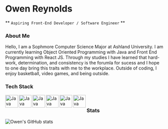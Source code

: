 # Owen Reynolds 

** `Aspiring Front-End Developer / Software Engineer` **

### About Me

Hello, I am a Sophmore Computer Science Major at Ashland University. I am currently learning
Object Oriented Programming with Java and Front End Programming with React JS. Through my studies
I have learned that hard-work, determination, and consistency is the forumla for sucess and I 
hope to one day bring this traits with me to the workplace. Outside of coding, I enjoy basketball,
video games, and being outside.

### Tech Stack

<img align="left" alt="Java" width="40px" styles="padding-right:10px;" src="https://cdn.jsdelivr.net/gh/devicons/devicon@latest/icons/html5/html5-original.svg" />

<img align="left" alt="Java" width="40px" styles="padding-right:10px;" src="https://cdn.jsdelivr.net/gh/devicons/devicon@latest/icons/css3/css3-original.svg" />          
          
<img align="left" alt="Java" width="40px" styles="padding-right:10px;" src="https://cdn.jsdelivr.net/gh/devicons/devicon@latest/icons/javascript/javascript-original.svg" />

<img align="left" alt="Java" width="40px" styles="padding-right:10px;" src="https://cdn.jsdelivr.net/gh/devicons/devicon@latest/icons/react/react-original.svg" />

<img align="left" alt="Java" width="40px" styles="padding-right:10px;" src="https://cdn.jsdelivr.net/gh/devicons/devicon@latest/icons/java/java-original.svg" />

<img align="left" alt="Java" width="40px" styles="padding-right:10px;" src="https://cdn.jsdelivr.net/gh/devicons/devicon@latest/icons/python/python-original.svg" />

<br>

<h3>Stats</h3>

![Owen's GitHub stats](https://github-readme-stats.vercel.app/api?username=Owen-Reynolds&show_icons=true&theme=github_dark)
          

